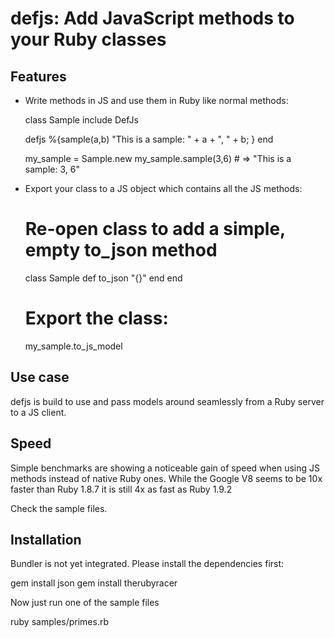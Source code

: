 # defjs: Add JavaScript methods to your Ruby classes

## Features
- Write methods in JS and use them in Ruby like normal methods:

  class Sample
    include DefJs
    
    defjs %{sample(a,b)
      "This is a sample: " + a + ", " + b;
    }
  end
  
  my_sample = Sample.new
  my_sample.sample(3,6) # => "This is a sample: 3, 6"
  
- Export your class to a JS object which contains all the JS methods:

  # Re-open class to add a simple, empty to_json method
  class Sample
    def to_json
      "{}"
    end
  end
  
  # Export the class:
  my_sample.to_js_model
      

## Use case
defjs is build to use and pass models around seamlessly from a Ruby server
to a JS client.

## Speed
Simple benchmarks are showing a noticeable gain of speed when using JS methods
instead of native Ruby ones. While the Google V8 seems to be 10x faster than 
Ruby 1.8.7 it is still 4x as fast as Ruby 1.9.2

Check the sample files.

## Installation
Bundler is not yet integrated. Please install the dependencies first:

  gem install json
  gem install therubyracer
  
Now just run one of the sample files

  ruby samples/primes.rb